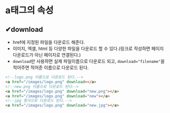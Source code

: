 # a태그의 속성

## ✔download

- href에 지정된 파일을 다운로드 해준다.
- 이미지, 엑셀, html 등 다양한 파일을 다운로드 할 수 있다.(링크로 작성하면 페이지 다운로드가 아닌 페이지로 연결된다.)
- `download`만 사용하면 실제 파일이름으로 다운로드 되고, `download="filename"`을 적어주면 적어준 이름으로 다운로드 된다.

```html
<!--logo.png 이름으로 다운로드 된다.-->
<a href="/images/logo.png" download></a>
<!--new.png 이름으로 다운로드 된다-->
<a href="/images/logo.png" download="new.png"></a>
<a href="/images/logo.png" download="new"></a>
<!--jpg 형식으로 다운로드 된다.-->
<a href="/images/logo.png" download="new.jpg"></a>
```
